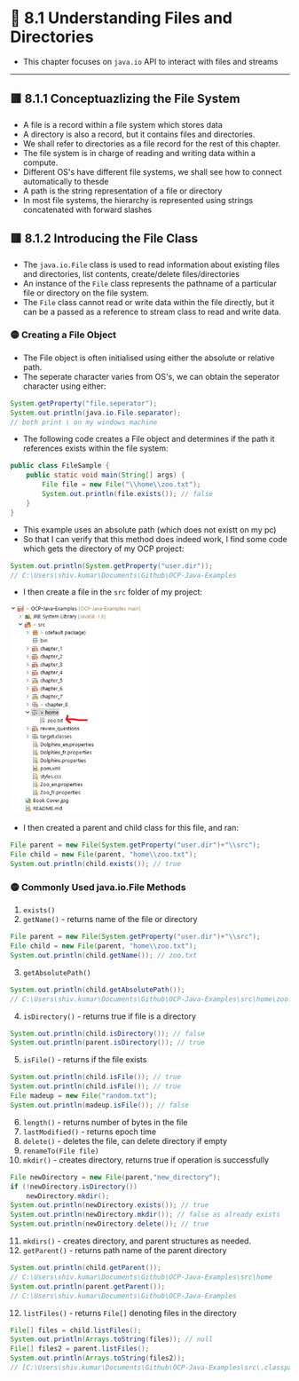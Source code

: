 <link href="../../styles.css" rel="stylesheet"></link>


# 🧠 8.1 Understanding Files and Directories
* This chapter focuses on `java.io` API to interact with files and streams
<hr>

## 🟥 8.1.1 Conceptuazlizing the File System
* A file is a record within a file system which stores data
* A directory is also a record, but it contains files and directories.
* We shall refer to directories as a file record for the rest of this chapter.
* The file system is in charge of reading and writing data within a compute. 
* Different OS's have different file systems, we shall see how to connect automatically to thesde
* A path is the string representation of a file or directory
* In most file systems, the hierarchy is represented using strings concatenated with forward slashes

## 🟥 8.1.2 Introducing the File Class
* The `java.io.File` class is used to read information about existing files and directories, list contents, create/delete files/directories
* An instance of the `File` class represents the pathname of a particular file or directory on the file system.
* The `File` class cannot read or write data within the file directly, but it can be a passed as a reference to stream class to read and write data.


### 🟡 Creating a File Object
* The File object is often initialised using either the absolute or relative path.
* The seperate character varies from OS's, we can obtain the seperator character using either:
```java
System.getProperty("file.seperator");
System.out.println(java.io.File.separator);
// both print \ on my windows machine
```

* The following code creates a File object and determines if the path it references exists within the file system:
```java
public class FileSample {
    public static void main(String[] args) {
		File file = new File("\\home\\zoo.txt");
		System.out.println(file.exists()); // false
    }
}
```
* This example uses an absolute path (which does not existt on my pc)
* So that I can verify that this method does indeed work, I find some code which gets the directory of my OCP project:
```java
System.out.println(System.getProperty("user.dir"));
// C:\Users\shiv.kumar\Documents\Github\OCP-Java-Examples
```
* I then create a file in the `src` folder of my project:

<img src="2023-12-15-09-42-52.png" width="250px">

* I then created a parent and child class for this file, and ran:
```java
File parent = new File(System.getProperty("user.dir")+"\\src");
File child = new File(parent, "home\\zoo.txt");
System.out.println(child.exists()); // true
```

### 🟡 Commonly Used java.io.File Methods
1) `exists()` 
2) `getName()` - returns name of the file or directory
```java
File parent = new File(System.getProperty("user.dir")+"\\src");
File child = new File(parent, "home\\zoo.txt");
System.out.println(child.getName()); // zoo.txt
```
3) `getAbsolutePath()`
```java
System.out.println(child.getAbsolutePath());
// C:\Users\shiv.kumar\Documents\Github\OCP-Java-Examples\src\home\zoo.txt
```
4) `isDirectory()` - returns true if file is a directory
```java
System.out.println(child.isDirectory()); // false
System.out.println(parent.isDirectory()); // true
```
5) `isFile()` - returns if the file exists
```java
System.out.println(child.isFile()); // true
System.out.println(child.isFile()); // true
File madeup = new File("random.txt");
System.out.println(madeup.isFile()); // false
```
6) `length()` - returns number of bytes in the file
7) `lastModified()` - returns epoch time
8) `delete()` - deletes the file, can delete directory if empty
9) `renameTo(File file)`
10) `mkdir()` - creates directory, returns true if operation is successfully
```java
File newDirectory = new File(parent,"new_directory");
if (!newDirectory.isDirectory())
    newDirectory.mkdir();
System.out.println(newDirectory.exists()); // true
System.out.println(newDirectory.mkdir()); // false as already exists
System.out.println(newDirectory.delete()); // true
```
11) `mkdirs()` - creates directory, and parent structures as needed.
12) `getParent()` - returns path name of the parent directory
```java
System.out.println(child.getParent());
// C:\Users\shiv.kumar\Documents\Github\OCP-Java-Examples\src\home
System.out.println(parent.getParent()); 
// C:\Users\shiv.kumar\Documents\Github\OCP-Java-Examples
```
12) `listFiles()` - returns `File[]` denoting files in the directory
```java
File[] files = child.listFiles();
System.out.println(Arrays.toString(files)); // null
File[] files2 = parent.listFiles();
System.out.println(Arrays.toString(files2)); 
// [C:\Users\shiv.kumar\Documents\Github\OCP-Java-Examples\src\.classpath, ...]
